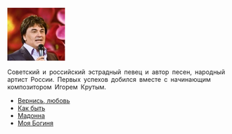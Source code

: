 ![](aleksandr_serov.jpg)

Cоветский и российский эстрадный певец и автор песен, народный артист России. Первых успехов добился вместе с начинающим композитором Игорем Крутым. 

* [Вернись, любовь](Вернись,%20любовь)
* [Как быть](Как%20быть)
* [Мадонна](Мадонна)
* [Моя Богиня](Моя%20Богиня)